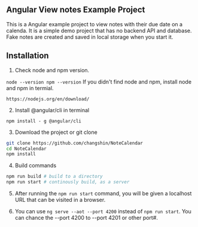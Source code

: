 
## Angular View notes Example Project

This is a Angular example project to view notes with their due date on a calenda.  It is a simple demo project that has no backend API and database. Fake notes are created and saved in local storage when you start it.

## Installation

1. Check node and npm version.

``
node --version
npm --version
``
If you didn't find node and npm, install node and npm in termial.

`https://nodejs.org/en/download/`


2. Install @angular/cli in terminal

`npm install - g @angular/cli`

[Angular CLI]: https://cli.angular.io/

3. Download the project or git clone

```bash
git clone https://github.com/changshin/NoteCalendar
cd NoteCalendar
npm install
```

4. Build commands

```bash
npm run build # build to a directory
npm run start # continously build, as a server
```

5. After running the `npm run start` command, you will be given a localhost URL that can be visited in a browser.

6. You can use `ng serve --aot --port 4200` instead of `npm run start`. You can chance the --port 4200 to --port 4201 or other port#.